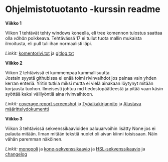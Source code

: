 # Ohjelmistotuotanto -kurssin readme
**Viikko 1**

Viikon 1 tehtävät tehty windows koneella, eli tree komennon tulostus saattaa olla *vähän* poikkeava. Tehtävässä 17 ei tullut tuota mallin mukaista ilmoitusta, eli pull tuli ihan normaalisti läpi.

*Linkit:*
[komentorivi.txt](https://github.com/attesan/ot-harjoitustyo/blob/master/laskarit/viikko1/komentorivi.txt) ja 
[gitlog.txt](https://github.com/attesan/ot-harjoitustyo/blob/master/laskarit/viikko1/gitlog.txt)

**Viikko 2**

Viikon 2 tehtävissä ei kummempaa kummallisuutta.  
Jostain syystä githubissa ei enää toimi rivinvaihdot jos painaa vain yhden kerran enteriä. Yritin tutkia miksi mutta ei vielä ainakaan löytynyt mitään korjausta tuohon. Ilmeisesti johtuu md tiedostopäätteestä ja pitää vaan käsin syöttää kaksi välilyöntiä aina rivinvaihtoon.

*Linkit:*
[coverage report screenshot](https://github.com/attesan/ot-harjoitustyo/blob/master/laskarit/viikko2/coverage_report_screenshot.PNG) ja 
[Työaikakirjanpito](https://github.com/attesan/ot-harjoitustyo/blob/master/dokumentaatio/tyoaikakirjanpito.md) ja 
[Alustava määrittelydokumentti](https://github.com/attesan/ot-harjoitustyo/blob/master/dokumentaatio/vaatimusmaarittely.md)
  
**Viikko 3**
  
Viikon 3 tehtävissä sekvenssikaavioiden paluuarvoihin lisätty None jos ei palauta mitään. Ilman mitään tekstiä nuolet oli aivan kiinni toisissaan. Näin vähän paremman näköinen.  
  
*Linkit:* 
[monopoli](https://github.com/attesan/ot-harjoitustyo/blob/master/laskarit/viikko3/monopoli.markdown) ja
[kone-sekvenssikaavio](https://github.com/attesan/ot-harjoitustyo/blob/master/laskarit/viikko3/sekvenssikaavio.markdown) ja 
[HSL-sekvenssikaavio](https://github.com/attesan/ot-harjoitustyo/blob/master/laskarit/viikko3/HSLsekvenssikaavio.markdown) ja 
[changelog](https://github.com/attesan/ot-harjoitustyo/blob/master/dokumentaatio/changelog.md)  
